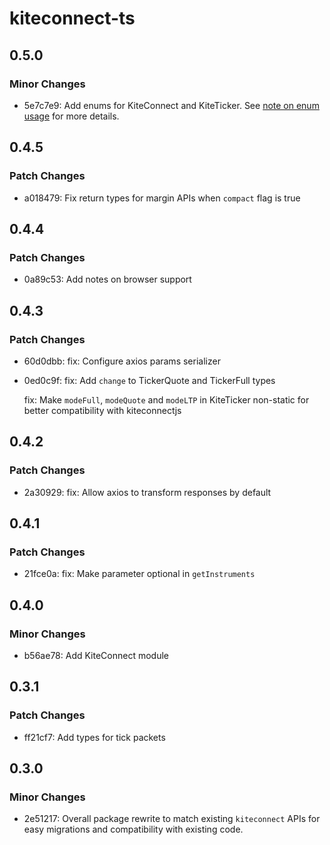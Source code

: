 # kiteconnect-ts

## 0.5.0

### Minor Changes

- 5e7c7e9: Add enums for KiteConnect and KiteTicker. See [note on enum usage](https://github.com/anurag-roy/kiteconnect-ts#using-provided-enums) for more details.

## 0.4.5

### Patch Changes

- a018479: Fix return types for margin APIs when `compact` flag is true

## 0.4.4

### Patch Changes

- 0a89c53: Add notes on browser support

## 0.4.3

### Patch Changes

- 60d0dbb: fix: Configure axios params serializer
- 0ed0c9f: fix: Add `change` to TickerQuote and TickerFull types

  fix: Make `modeFull`, `modeQuote` and `modeLTP` in KiteTicker non-static for better compatibility with kiteconnectjs

## 0.4.2

### Patch Changes

- 2a30929: fix: Allow axios to transform responses by default

## 0.4.1

### Patch Changes

- 21fce0a: fix: Make parameter optional in `getInstruments`

## 0.4.0

### Minor Changes

- b56ae78: Add KiteConnect module

## 0.3.1

### Patch Changes

- ff21cf7: Add types for tick packets

## 0.3.0

### Minor Changes

- 2e51217: Overall package rewrite to match existing `kiteconnect` APIs for easy migrations and compatibility with existing code.
